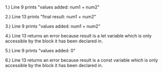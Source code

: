 
1.) Line 9 prints "values added: num1 + num2"

2.) Line 13 prints "final result: num1 + num2"

3.) Line 9 prints "values added: num1 + num2"

4.) Line 13 returns an error because result is a let variable which is only accessible by the block it has been declared in. 

5.) Line 9 prints "values added: 0"

6.) Line 13 returns an error because result is a const variable which is only accessible by the block it has been declared in.

